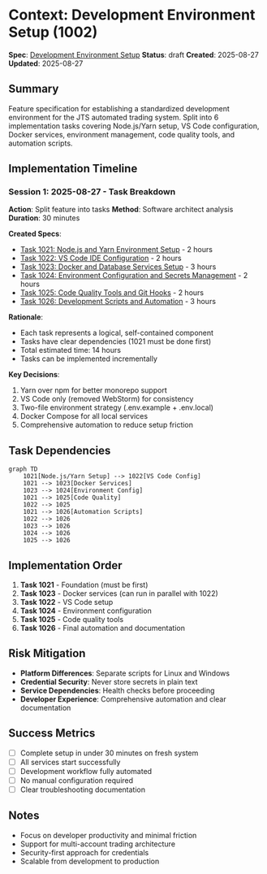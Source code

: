 # Context: Development Environment Setup (1002)

**Spec**: [Development Environment Setup](spec.md)
**Status**: draft
**Created**: 2025-08-27
**Updated**: 2025-08-27

## Summary

Feature specification for establishing a standardized development environment for the JTS automated trading system. Split into 6 implementation tasks covering Node.js/Yarn setup, VS Code configuration, Docker services, environment management, code quality tools, and automation scripts.

## Implementation Timeline

### Session 1: 2025-08-27 - Task Breakdown

**Action**: Split feature into tasks
**Method**: Software architect analysis
**Duration**: 30 minutes

**Created Specs**:

- [Task 1021: Node.js and Yarn Environment Setup](1021.md) - 2 hours
- [Task 1022: VS Code IDE Configuration](1022.md) - 2 hours
- [Task 1023: Docker and Database Services Setup](1023.md) - 3 hours
- [Task 1024: Environment Configuration and Secrets Management](1024.md) - 2 hours
- [Task 1025: Code Quality Tools and Git Hooks](1025.md) - 2 hours
- [Task 1026: Development Scripts and Automation](1026.md) - 3 hours

**Rationale**:

- Each task represents a logical, self-contained component
- Tasks have clear dependencies (1021 must be done first)
- Total estimated time: 14 hours
- Tasks can be implemented incrementally

**Key Decisions**:

1. Yarn over npm for better monorepo support
2. VS Code only (removed WebStorm) for consistency
3. Two-file environment strategy (.env.example + .env.local)
4. Docker Compose for all local services
5. Comprehensive automation to reduce setup friction

## Task Dependencies

```mermaid
graph TD
    1021[Node.js/Yarn Setup] --> 1022[VS Code Config]
    1021 --> 1023[Docker Services]
    1023 --> 1024[Environment Config]
    1021 --> 1025[Code Quality]
    1022 --> 1025
    1021 --> 1026[Automation Scripts]
    1022 --> 1026
    1023 --> 1026
    1024 --> 1026
    1025 --> 1026
```

## Implementation Order

1. **Task 1021** - Foundation (must be first)
2. **Task 1023** - Docker services (can run in parallel with 1022)
3. **Task 1022** - VS Code setup
4. **Task 1024** - Environment configuration
5. **Task 1025** - Code quality tools
6. **Task 1026** - Final automation and documentation

## Risk Mitigation

- **Platform Differences**: Separate scripts for Linux and Windows
- **Credential Security**: Never store secrets in plain text
- **Service Dependencies**: Health checks before proceeding
- **Developer Experience**: Comprehensive automation and clear documentation

## Success Metrics

- [ ] Complete setup in under 30 minutes on fresh system
- [ ] All services start successfully
- [ ] Development workflow fully automated
- [ ] No manual configuration required
- [ ] Clear troubleshooting documentation

## Notes

- Focus on developer productivity and minimal friction
- Support for multi-account trading architecture
- Security-first approach for credentials
- Scalable from development to production
